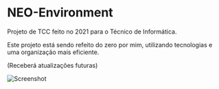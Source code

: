 # NEO-Environment
Projeto de TCC feito no 2021 para o Técnico de Informática. 

Este projeto está sendo refeito do zero por mim, utilizando tecnologias e uma organização mais eficiente.

(Receberá atualizações futuras)

![Screenshot](assets/logo-git/logo.png)
